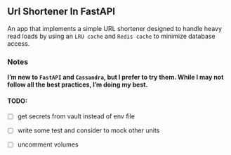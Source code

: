 ## Url Shortener In FastAPI

An app that implements a simple URL shortener designed to handle heavy read loads by using an `LRU cache`
and `Redis cache` to minimize database access.

### Notes

**I’m new to `FastAPI` and `Cassandra`, but I prefer to try them. While I may not follow all the best practices, I’m doing
my best.**

#### TODO:

- [ ] get secrets from vault instead of env file
- [ ] write some test and consider to mock other units
- [ ] uncomment volumes 

